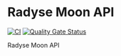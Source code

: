 # Radyse Moon API

[![CI](https://github.com/Thagana/radyse-moon-api/actions/workflows/dev.yml/badge.svg)](https://github.com/Thagana/radyse-moon-api/actions/workflows/dev.yml)
[![Quality Gate Status](https://sonarcloud.io/api/project_badges/measure?project=Thagana_ultimate-news-api&metric=alert_status)](https://sonarcloud.io/summary/new_code?id=Thagana_ultimate-news-api)

Radyse Moon API
